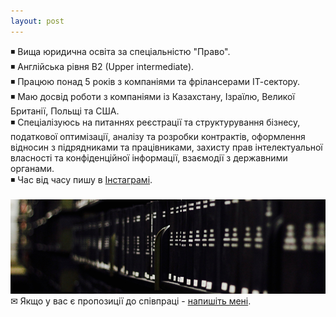 ```yaml
---
layout: post
---
```

◾ Вища юридична освіта за спеціальністю "Право".<br>
◾ Англійська рівня B2 (Upper intermediate).<br>
◾ Працюю понад 5 років з компаніями та фрілансерами ІТ-сектору.<br>
◾ Маю досвід роботи з компаніями із Казахстану, Ізраїлю, Великої Британії, Польщі та США.<br>
◾ Спеціалізуюсь на питаннях реєстрації та структурування бізнесу, податкової оптимізації, аналізу та розробки контрактів, оформлення відносин з підрядниками та працівниками, захисту прав інтелектуальної власності та конфіденційної інформації, взаємодії з державними органами.<br>
◾ Час від часу пишу в <a href="https://www.instagram.com/digital__lawyer/">Інстаграмі</a>.<br><br>
<img src="/images/fulls/01.jpg" class="fit image">
✉ Якщо у вас є пропозиції до співпраці - <a href="mailto:baranov.online@gmail.com">напишіть мені</a>.
